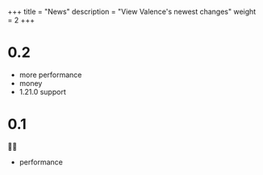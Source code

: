 +++
title = "News"
description = "View Valence's newest changes"
weight = 2
+++

# 0.2

* more performance
* money
* 1.21.0 support

# 0.1

🥳🎉

* performance


